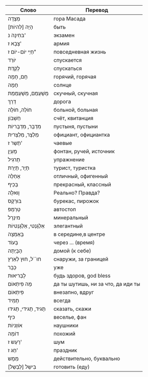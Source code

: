 Слово  | Перевод
---|---
מְצָדָה | гора Масада
הָיָה [לִהיוֹת] | быть
בּחִינָה נ' | экзамен
צָבָא ז' | армия
חַיֵי יוֹם-יוֹם ז" | повседневная жизнь
יוֹרֵד | спускается
לָקֵדֵת | спускаться
חָם, חָמָה | горячий, горячая
חָמָה | солнце
מְשָׁעָמֵם, מְשָׁעָמֵמֵת | скучный, скучная
דֵרֵךְ | дорога
חוֹלֵה, חוֹלָה | больной, больная
חֵשְׁבּוֹן | счёт, квитанция
מִדְבָּר, מִדְבָּריוֹת | пустыня, пустыни
מֵלְצָר, מֵלְצָרית | официант, официантка
תֶשֶר ז' | чаевые
מָעְיָן | фонтан, ручей, источник
תָרגִיל | упражнение
תָיָר, תָיֵרֵת | турист, туристка
אָחְלָה | отличный, офигенный
בְּכֵיף | прекрасный, классный
וָואלָה | Реально? Правда?
בּוּרֵקָס | бурекас, пирожок
טְרֵמְפּ | автостоп
מינֵרָל | минеральный
אֵלֵגָנְטי, אֵלֵגָנְטיוֹת | элегантный
בָּאֵמְצָה | в середине,в центре
בְּעוֹד | через ... (время)
הָבָּיְתָה | домой (к себе)
חוּ``ל, חוּץ לְאֵרֵץ | снаружи, за границей
כְּבָר | уже
לָבְּריאוּת | будь здоров, god bless
מָה פִּיתְאוֹם | да ты шутишь, ни за что, да иди ты
פִּיתְאוֹם | внезапно, вдруг
תָמִיד | всегда
תָגיד, תָגידי, תָגידוּ | сказать, скажи
כּיף | веселье, фан
אוֹזְניוֹת | наушники
דוֹמֵה | похожий
רַעַש ז' | шум
חַג ז' | праздник
מַמָש | действительно, буквально
בִּישֵל [לְבַשֵל] | готовить (еду)
